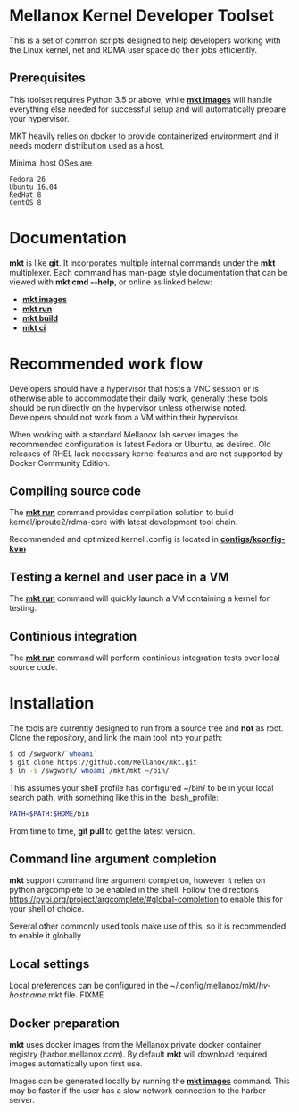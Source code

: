 # Mellanox Kernel Developer Toolset

This is a set of common scripts designed to help developers working with the
Linux kernel, net and RDMA user space do their jobs efficiently.

## Prerequisites

This toolset requires Python 3.5 or above, while **[mkt images](docs/mkt_setup.1.md)**
will handle everything else needed for successful setup and will automatically prepare
your hypervisor.

MKT heavily relies on docker to provide containerized environment and it needs modern
distribution used as a host.

Minimal host OSes are
```
Fedora 26
Ubuntu 16.04
RedHat 8
CentOS 8
```

# Documentation

**mkt** is like **git**. It incorporates multiple internal commands under the
**mkt** multiplexer. Each command has man-page style documentation that can be
viewed with **mkt cmd --help**, or online as linked below:

* **[mkt images](docs/mkt_images.1.md)**
* **[mkt run](docs/mkt_run.1.md)**
* **[mkt build](docs/mkt_build.1.md)**
* **[mkt ci](docs/mkt_ci.1.md)**

# Recommended work flow

Developers should have a hypervisor that hosts a VNC session or is otherwise
able to accommodate their daily work, generally these tools should be run
directly on the hypervisor unless otherwise noted. Developers should not work
from a VM within their hypervisor.

When working with a standard Mellanox lab server images the recommended
configuration is latest Fedora or Ubuntu, as desired. Old releases of RHEL
lack necessary kernel features and are not supported by Docker Community
Edition.

## Compiling source code

The **[mkt run](docs/mkt_build.1.md)** command provides compilation solution
to build kernel/iproute2/rdma-core with latest development tool chain.

Recommended and optimized kernel .config is located in **[configs/kconfig-kvm](configs/kconfig-kvm)**

## Testing a kernel and user pace in a VM

The **[mkt run](docs/mkt_run.1.md)** command will quickly launch a VM
containing a kernel for testing.

## Continious integration

The **[mkt run](docs/mkt_ci.1.md)** command will perform continious integration
tests over local source code.

# Installation

The tools are currently designed to run from a source tree and **not** as root.
Clone the repository, and link the main tool into your path:

```sh
$ cd /swgwork/`whoami`
$ git clone https://github.com/Mellanox/mkt.git
$ ln -s /swgwork/`whoami`/mkt/mkt ~/bin/
```

This assumes your shell profile has configured ~/bin/ to be in your local
search path, with something like this in the .bash_profile:

```sh
PATH=$PATH:$HOME/bin
```

From time to time, **git pull** to get the latest version.

## Command line argument completion

**mkt** support command line argument completion, however it relies on python
argcomplete to be enabled in the shell. Follow the directions
https://pypi.org/project/argcomplete/#global-completion to enable this for
your shell of choice.

Several other commonly used tools make use of this, so it is recommended to
enable it globally.

## Local settings

Local preferences can be configured in the
~/.config/mellanox/mkt/*hv-hostname*.mkt file. FIXME

## Docker preparation

**mkt** uses docker images from the Mellanox private docker container registry
(harbor.mellanox.com). By default **mkt** will download required images
automatically upon first use.

Images can be generated locally by running the **[mkt
images](docs/mkt_images.1.md)** command. This may be faster if the user has a
slow network connection to the harbor server.
